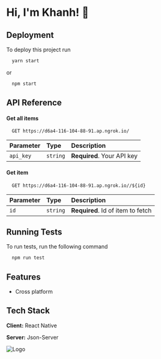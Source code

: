 # Hi, I'm Khanh! 👋

## Deployment

To deploy this project run

```bash
  yarn start
```
or
```bash
  npm start
```

## API Reference

#### Get all items

```http
  GET https://d6a4-116-104-88-91.ap.ngrok.io/
```

| Parameter | Type     | Description                |
| :-------- | :------- | :------------------------- |
| `api_key` | `string` | **Required**. Your API key|

#### Get item

```http
  GET https://d6a4-116-104-88-91.ap.ngrok.io//${id}
```

| Parameter | Type     | Description                       |
| :-------- | :------- | :-------------------------------- |
| `id`      | `string` | **Required**. Id of item to fetch |


## Running Tests

To run tests, run the following command

```bash
  npm run test
```

## Features

- Cross platform


## Tech Stack

**Client:** React Native

**Server:** Json-Server

![Logo](https://firebasestorage.googleapis.com/v0/b/fir-auth-57261.appspot.com/o/f942ebea6b24a47afd35.jpg?alt=media&token=135a1eab-9c19-4eee-974b-ad565e7306ef)


